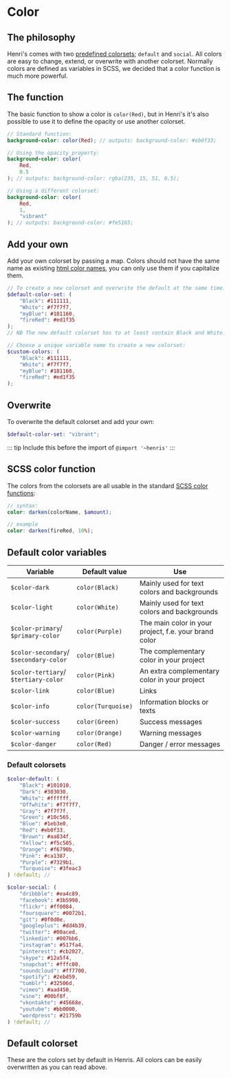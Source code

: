# Color

## The philosophy

Henri's comes with two [predefined colorsets](#default-colorsets); `default` and `social`. All colors are easy to change, extend, or overwrite with another colorset. Normally colors are defined as variables in SCSS, we decided that a color function is much more powerful.


## The function

The basic function to show a color is `color(Red)`, but in Henri's it's also possible to use it to define the opacity or use another colorset.

```scss
// Standard function:
background-color: color(Red); // outputs: background-color: #eb0f33;

// Using the opacity property:
background-color: color(
	Red,
	0.5
); // outputs: background-color: rgba(235, 15, 51, 0.5);

// Using a different colorset:
background-color: color(
	Red,
	1,
	"vibrant"
); // outputs: background-color: #fe5165;
```

## Add your own

Add your own colorset by passing a map. Colors should not have the same name as existing [html color names](https://www.w3schools.com/colors/colors_names.asp), you can only use them if you capitalize them.

```scss
// To create a new colorset and overwrite the default at the same time:
$default-color-set: (
	"Black": #111111,
	"White": #f7f7f7,
	"myBlue": #181160,
	"fireRed": #ed1f35
);
// NB The new default colorset has to at least contain Black and White.

// Choose a unique variable name to create a new colorset:
$custom-colors: (
	"Black": #111111,
	"White": #f7f7f7,
	"myBlue": #181160,
	"fireRed": #ed1f35
);
```

## Overwrite

To overwrite the default colorset and add your own:

```scss
$default-color-set: "vibrant";
```

::: tip
Include this before the import of `@import '~henris'`
:::

## SCSS color function

The colors from the colorsets are all usable in the standard [SCSS color functions](http://sass-lang.com/documentation/Sass/Script/Functions.html):

```scss
// syntax:
color: darken(colorName, $amount);

// example
color: darken(fireRed, 10%);
```

## Default color variables

| Variable                               | Default value      | Use                                                   |
| -------------------------------------- | ------------------ | ----------------------------------------------------- |
| `$color-dark`                          | `color(Black)`     | Mainly used for text colors and backgrounds           |
| `$color-light`                         | `color(White)`     | Mainly used for text colors and backgrounds           |
| `$color-primary`/ `$primary-color`     | `color(Purple)`    | The main color in your project, f.e. your brand color |
| `$color-secondary`/ `$secondary-color` | `color(Blue)`      | The complementary color in your project               |
| `$color-tertiary`/ `$tertiary-color`   | `color(Pink)`      | An extra complementary color in your project          |
| `$color-link`                          | `color(Blue)`      | Links                                                 |
| `$color-info`                          | `color(Turquoise)` | Information blocks or texts                           |
| `$color-success`                       | `color(Green)`     | Success messages                                      |
| `$color-warning`                       | `color(Orange)`    | Warning messages                                      |
| `$color-danger`                        | `color(Red)`       | Danger / error messages                               |

### Default colorsets

```scss
$color-default: (
	"Black": #101010,
	"Dark": #303030,
	"White": #ffffff,
	"Offwhite": #f7f7f7,
	"Gray": #7f7f7f,
	"Green": #10c565,
	"Blue": #1eb3e0,
	"Red": #eb0f33,
	"Brown": #aa834f,
	"Yellow": #f5c505,
	"Orange": #f6790b,
	"Pink": #ca1387,
	"Purple": #7329b1,
	"Turquoise": #3feac3
) !default; //

$color-social: (
	"dribbble": #ea4c89,
	"facebook": #3b5998,
	"flickr": #ff0084,
	"foursquare": #0072b1,
	"git": #0f0d0e,
	"googleplus": #dd4b39,
	"twitter": #00aced,
	"linkedin": #007bb6,
	"instagram": #517fa4,
	"pinterest": #cb2027,
	"skype": #12a5f4,
	"snapchat": #fffc00,
	"soundcloud": #ff7700,
	"spotify": #2ebd59,
	"tumblr": #32506d,
	"vimeo": #aad450,
	"vine": #00bf8f,
	"vkontakte": #45668e,
	"youtube": #bb0000,
	"wordpress": #21759b
) !default; //
```


## Default colorset

These are the colors set by default in Henris. All colors can be easily overwritten as you can read above. 
<color-palette />